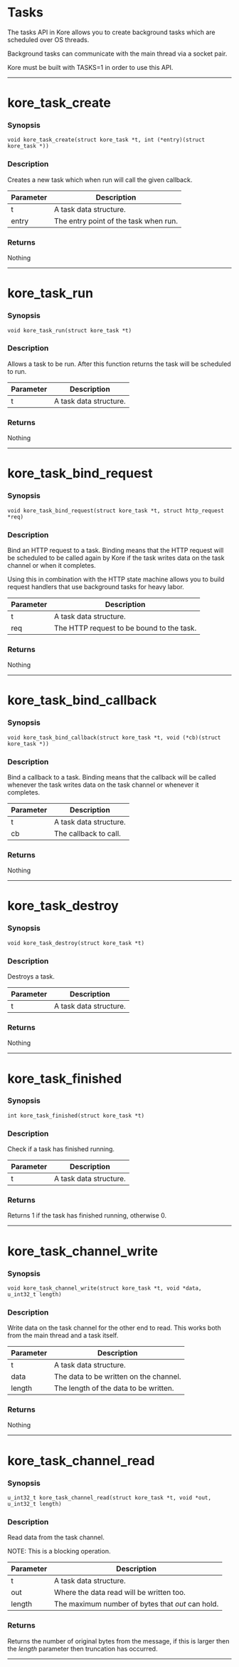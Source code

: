 # Tasks

The tasks API in Kore allows you to create background tasks which are scheduled over OS threads.

Background tasks can communicate with the main thread via a socket pair.

Kore must be built with TASKS=1 in order to use this API.

---

# kore_task_create
### Synopsis
```
void kore_task_create(struct kore_task *t, int (*entry)(struct kore_task *))
```
### Description
Creates a new task which when run will call the given callback.

| Parameter | Description |
| -- | -- |
| t | A task data structure. |
| entry | The entry point of the task when run. |

### Returns
Nothing

---
# kore_task_run
### Synopsis
```
void kore_task_run(struct kore_task *t)
```
### Description
Allows a task to be run. After this function returns the task will be scheduled to run.

| Parameter | Description |
| -- | -- |
| t | A task data structure. |

### Returns
Nothing

---
# kore_task_bind_request
### Synopsis
```
void kore_task_bind_request(struct kore_task *t, struct http_request *req)
```
### Description
Bind an HTTP request to a task. Binding means that the HTTP request will be scheduled to be called again by Kore if the task writes data on the task channel or when it completes.

Using this in combination with the HTTP state machine allows you to build request handlers that use background tasks for heavy labor.

| Parameter | Description |
| -- | -- |
| t | A task data structure. |
| req | The HTTP request to be bound to the task. |

### Returns
Nothing

---
# kore_task_bind_callback
### Synopsis
```
void kore_task_bind_callback(struct kore_task *t, void (*cb)(struct kore_task *))
```
### Description
Bind a callback to a task. Binding means that the callback will be called whenever the task writes data on the task channel or whenever it completes.

| Parameter | Description |
| -- | -- |
| t | A task data structure. |
| cb | The callback to call. |

### Returns
Nothing

---
# kore_task_destroy
### Synopsis
```
void kore_task_destroy(struct kore_task *t)
```
### Description
Destroys a task.

| Parameter | Description |
| -- | -- |
| t | A task data structure. |

### Returns
Nothing

---
# kore_task_finished
### Synopsis
```
int kore_task_finished(struct kore_task *t)
```
### Description
Check if a task has finished running.

| Parameter | Description |
| -- | -- |
| t | A task data structure. |

### Returns
Returns 1 if the task has finished running, otherwise 0.

---
# kore_task_channel_write
### Synopsis
```
void kore_task_channel_write(struct kore_task *t, void *data, u_int32_t length)
```
### Description
Write data on the task channel for the other end to read. This works both from the main thread and a task itself.

| Parameter | Description |
| -- | -- |
| t | A task data structure. |
| data | The data to be written on the channel. |
| length | The length of the data to be written. |

### Returns
Nothing

---

# kore_task_channel_read
### Synopsis
```
u_int32_t kore_task_channel_read(struct kore_task *t, void *out, u_int32_t length)
```
### Description
Read data from the task channel.

NOTE: This is a blocking operation.

| Parameter | Description |
| -- | -- |
| t | A task data structure. |
| out | Where the data read will be written too. |
| length | The maximum number of bytes that *out* can hold. |

### Returns
Returns the number of original bytes from the message, if this is larger then
the *length* parameter then truncation has occurred.

---
